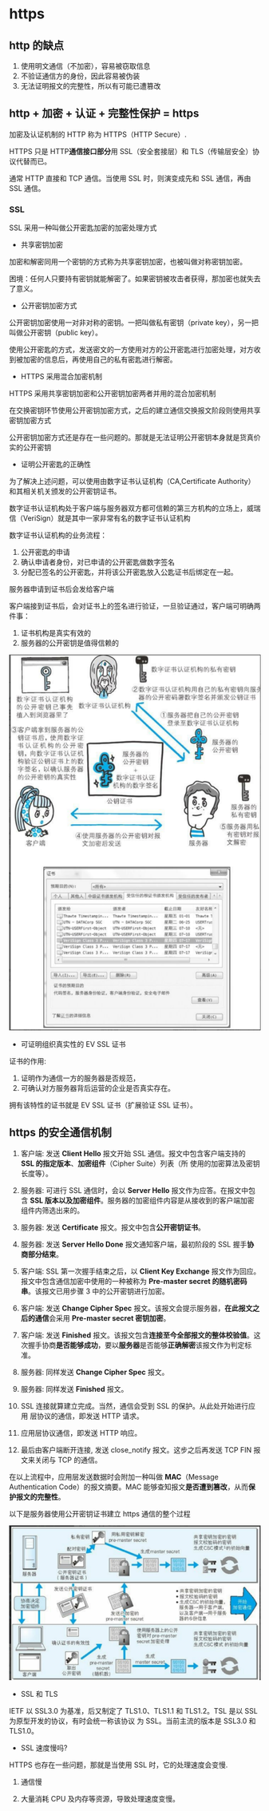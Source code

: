 # https

## http 的缺点

1. 使用明文通信（不加密），容易被窃取信息
2. 不验证通信方的身份，因此容易被伪装
3. 无法证明报文的完整性，所以有可能已遭篡改

## http + 加密 + 认证 + 完整性保护 = https

加密及认证机制的 HTTP 称为 HTTPS（HTTP Secure）.

HTTPS 只是 HTTP**通信接口部分**用 SSL（安全套接层）和 TLS（传输层安全）协议代替而已。

通常 HTTP 直接和 TCP 通信。当使用 SSL 时，则演变成先和 SSL 通信，再由 SSL 通信。

### SSL

SSL 采用一种叫做公开密匙加密的加密处理方式

- 共享密钥加密

加密和解密同用一个密钥的方式称为共享密钥加密，也被叫做对称密钥加密。

困境：任何人只要持有密钥就能解密了。如果密钥被攻击者获得，那加密也就失去了意义。

- 公开密钥加密方式

公开密钥加密使用一对非对称的密钥。一把叫做私有密钥（private key），另一把叫做公开密钥（public key）。

使用公开密匙的方式，发送密文的一方使用对方的公开密匙进行加密处理，对方收到被加密的信息后，再使用自己的私有密匙进行解密。

- HTTPS 采用混合加密机制

HTTPS 采用共享密钥加密和公开密钥加密两者并用的混合加密机制

在交换密钥环节使用公开密钥加密方式，之后的建立通信交换报文阶段则使用共享密钥加密方式

公开密钥加密方式还是存在一些问题的。那就是无法证明公开密钥本身就是货真价实的公开密钥

- 证明公开密匙的正确性

为了解决上述问题，可以使用由数字证书认证机构（CA,Certificate Authority）和其相关机关颁发的公开密钥证书。

数字证书认证机构处于客户端与服务器双方都可信赖的第三方机构的立场上，威瑞信（VeriSign）就是其中一家非常有名的数字证书认证机构

数字证书认证机构的业务流程：

1. 公开密匙的申请
2. 确认申请者身份，对已申请的公开密匙做数字签名
3. 分配已签名的公开密匙，并将该公开密匙放入公匙证书后绑定在一起。

服务器申请到证书后会发给客户端

客户端接到证书后，会对证书上的签名进行验证，一旦验证通过，客户端可明确两件事：

1. 证书机构是真实有效的
2. 服务器的公开密钥是值得信赖的

![An image](./img/1652082428.png)

- 可证明组织真实性的 EV SSL 证书

证书的作用:

1. 证明作为通信一方的服务器是否规范，
2. 可确认对方服务器背后运营的企业是否真实存在。

拥有该特性的证书就是 EV SSL 证书（扩展验证 SSL 证书）。

## https 的安全通信机制

1. 客户端: 发送 **Client Hello** 报文开始 SSL 通信。报文中包含客户端支持的 **SSL 的指定版本**、**加密组件**（Cipher Suite）列表（所 使用的加密算法及密钥长度等）。

2. 服务器: 可进行 SSL 通信时，会以 **Server Hello** 报文作为应答。在报文中包含 **SSL 版本以及加密组件**。服务器的加密组件内容是从接收到的客户端加密组件内筛选出来的。

3. 服务器: 发送 **Certificate** 报文。报文中包含**公开密钥证书**。

4. 服务器: 发送 **Server Hello Done** 报文通知客户端，最初阶段的 SSL 握手**协商部分结束**。

5. 客户端: SSL 第一次握手结束之后，以 **Client Key Exchange** 报文作为回应。报文中包含通信加密中使用的一种被称为 **Pre-master secret 的随机密码串**。该报文已用步骤 3 中的公开密钥进行加密。

6. 客户端: 发送 **Change Cipher Spec** 报文。该报文会提示服务器，**在此报文之后的通信**会采用 **Pre-master secret 密钥加密**。

7. 客户端: 发送 **Finished** 报文。该报文包含**连接至今全部报文的整体校验值**。这次握手协商**是否能够成功**，要以**服务器**是否能够**正确解密**该报文作为判定标准。

8. 服务器: 同样发送 **Change Cipher Spec** 报文。

9. 服务器: 同样发送 **Finished** 报文。

10. SSL 连接就算建立完成。当然，通信会受到 SSL 的保护。从此处开始进行应用 层协议的通信，即发送 HTTP 请求。

11. 应用层协议通信，即发送 HTTP 响应。

12. 最后由客户端断开连接, 发送 close_notify 报文。这步之后再发送 TCP FIN 报文来关闭与 TCP 的通信。

在以上流程中，应用层发送数据时会附加一种叫做 **MAC**（Message Authentication Code）的报文摘要。MAC 能够查知报文**是否遭到篡改**，从而**保护报文的完整性**。

以下是服务器使用公开密钥证书建立 https 通信的整个过程

![An image](./img/1652087889.png)

- SSL 和 TLS

IETF 以 SSL3.0 为基准，后又制定了 TLS1.0、TLS1.1 和 TLS1.2。TSL 是以 SSL 为原型开发的协议，有时会统一称该协议 为 SSL。当前主流的版本是 SSL3.0 和 TLS1.0。

- SSL 速度慢吗?

HTTPS 也存在一些问题，那就是当使用 SSL 时，它的处理速度会变慢.

1. 通信慢

2. 大量消耗 CPU 及内存等资源，导致处理速度变慢。
